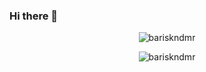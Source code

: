### Hi there 👋

<p align="center"><img align="center" src="https://github-readme-stats.vercel.app/api?username=bariskndmr&show_icons=true" alt="bariskndmr" /></p>
<p align="center"><img src="https://komarev.com/ghpvc/?username=bariskndmr&color=brightgreen" alt="bariskndmr" /></p>
